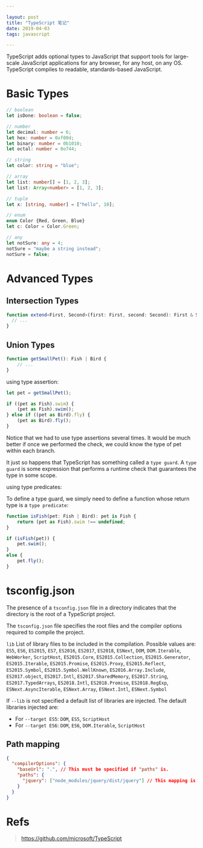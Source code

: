 ```yaml
---

layout: post
title: "TypeScript 笔记"
date: 2019-04-03
tags: javascript

---
```


TypeScript adds optional types to JavaScript that support tools for large-scale JavaScript applications for any browser, for any host, on any OS. TypeScript compiles to readable, standards-based JavaScript.

# Basic Types
```ts
// boolean
let isDone: boolean = false;

// number
let decimal: number = 6;
let hex: number = 0xf00d;
let binary: number = 0b1010;
let octal: number = 0o744;

// string
let color: string = "blue";

// array
let list: number[] = [1, 2, 3];
let list: Array<number> = [1, 2, 3];

// tuple
let x: [string, number] = ["hello", 10]; 

// enum
enum Color {Red, Green, Blue}
let c: Color = Color.Green;

// any
let notSure: any = 4;
notSure = "maybe a string instead";
notSure = false;

```

# Advanced Types

## Intersection Types
```ts
function extend<First, Second>(first: First, second: Second): First & Second {
  // ...
}
```
## Union Types 
```ts
function getSmallPet(): Fish | Bird {
    // ...
}
```

using type assertion:

```ts
let pet = getSmallPet();

if ((pet as Fish).swim) {
    (pet as Fish).swim();
} else if ((pet as Bird).fly) {
    (pet as Bird).fly();
}

```
Notice that we had to use type assertions several times. It would be much better if once we performed the check, we could know the type of pet within each branch.

It just so happens that TypeScript has something called a `type guard`. A `type guard` is some expression that performs a runtime check that guarantees the type in some scope.


using type predicates:

To define a type guard, we simply need to define a function whose return type is a `type predicate`:
```ts
function isFish(pet: Fish | Bird): pet is Fish {
    return (pet as Fish).swim !== undefined;
}

if (isFish(pet)) {
    pet.swim();
}
else {
    pet.fly();
}
```


# tsconfig.json
The presence of a `tsconfig.json` file in a directory indicates that the directory is the root of a TypeScript project.

The `tsconfig.json` file specifies the root files and the compiler options required to compile the project. 

`lib`
List of library files to be included in the compilation.
Possible values are: 
`ES5`, `ES6`, `ES2015`, `ES7`, `ES2016`, `ES2017`, `ES2018`, `ESNext`, `DOM`, `DOM.Iterable`, `WebWorker`, `ScriptHost`, `ES2015.Core`, `ES2015.Collection`, `ES2015.Generator`, `ES2015.Iterable`, `ES2015.Promise`, `ES2015.Proxy`, `ES2015.Reflect`, `ES2015.Symbol`, `ES2015.Symbol.WellKnown`, `ES2016.Array.Include`, `ES2017.object`, `ES2017.Intl`, `ES2017.SharedMemory`, `ES2017.String`, `ES2017.TypedArrays`, `ES2018.Intl`, `ES2018.Promise`, `ES2018.RegExp`, `ESNext.AsyncIterable`, `ESNext.Array`, `ESNext.Intl`, `ESNext.Symbol`

If `--lib` is not specified a default list of libraries are injected. The default libraries injected are: 
- For `--target ES5`: `DOM`, `ES5`, `ScriptHost`
- For `--target ES6`: `DOM`, `ES6`, `DOM.Iterable`, `ScriptHost`


## Path mapping 
```json
{
  "compilerOptions": {
    "baseUrl": ".", // This must be specified if "paths" is.
    "paths": {
      "jquery": ["node_modules/jquery/dist/jquery"] // This mapping is relative to "baseUrl"
    }
  }
}
```

# Refs

> <https://github.com/microsoft/TypeScript>